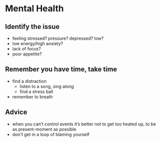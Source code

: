# Mental Health

## Identify the issue

* feeling stressed? pressure? depressed? low?
* low energy/high anxiety?
* lack of focus?
* poor appetite?

## Remember you have time, take time

* find a distraction
  * listen to a song, sing along
  * find a stress ball
* remember to breath

## Advice

* when you can’t control events it’s better not to get too heated up, to be as present-moment as possible
* don't get in a loop of blaming yourself
  